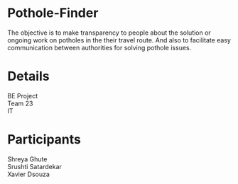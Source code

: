 # Pothole-Finder 
The objective is to make transparency to people about the solution or ongoing work on potholes in the their travel route. And also to facilitate easy communication between authorities for solving pothole issues.


# Details
BE Project <br />
Team 23 <br />
IT

# Participants
Shreya Ghute <br />
Srushti Satardekar <br />
Xavier Dsouza <br />

